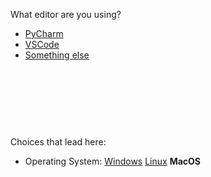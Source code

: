 What editor are you using?



- [PyCharm](ci-pycharm.md)
- [VSCode](ci-vscode_c.md)
- [Something else](ci-no-help.md)



<br><br><br>
------
Choices that lead here:
- Operating System: [Windows](cant-import2_a.md) [Linux](cant-import2_b.md) **MacOS**
